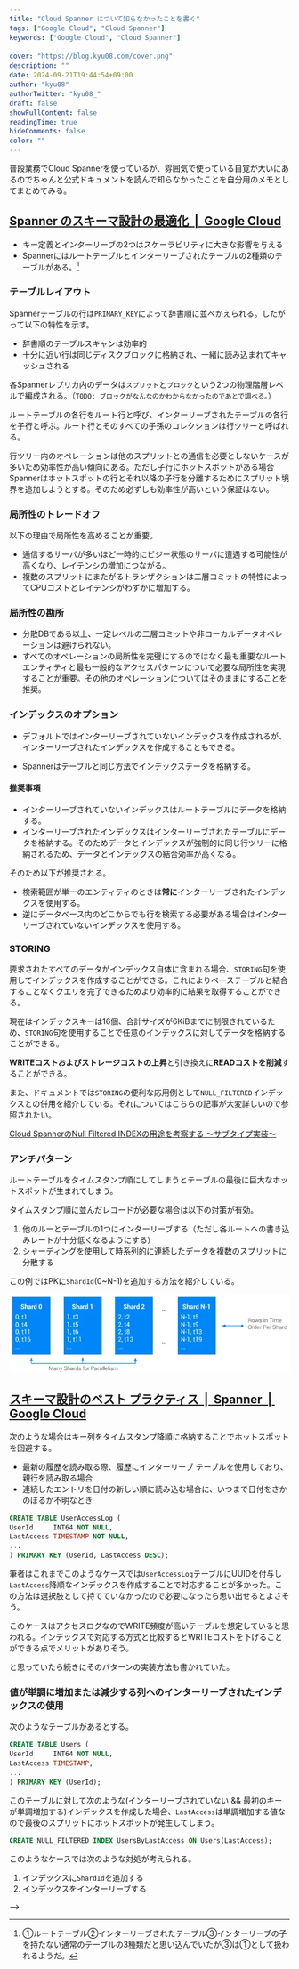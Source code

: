 ```yaml
---
title: "Cloud Spanner について知らなかったことを書く"
tags: ["Google Cloud", "Cloud Spanner"]
keywords: ["Google Cloud", "Cloud Spanner"]

cover: "https://blog.kyu08.com/cover.png"
description: ""
date: 2024-09-21T19:44:54+09:00
author: "kyu08"
authorTwitter: "kyu08_"
draft: false
showFullContent: false
readingTime: true
hideComments: false
color: ""
---
```


普段業務でCloud Spannerを使っているが、雰囲気で使っている自覚が大いにあるのでちゃんと公式ドキュメントを読んで知らなかったことを自分用のメモとしてまとめてみる。

## [Spanner のスキーマ設計の最適化  |  Google Cloud](https://cloud.google.com/spanner/docs/whitepapers/optimizing-schema-design?hl=ja#tradeoffs_of_locality)
- キー定義とインターリーブの2つはスケーラビリティに大きな影響を与える
- Spannerにはルートテーブルとインターリーブされたテーブルの2種類のテーブルがある。[^1]

### テーブルレイアウト
Spannerテーブルの行は`PRIMARY_KEY`によって辞書順に並べかえられる。したがって以下の特性を示す。

- 辞書順のテーブルスキャンは効率的
- 十分に近い行は同じディスクブロックに格納され、一緒に読み込まれてキャッシュされる

各Spannerレプリカ内のデータは`スプリット`と`ブロック`という2つの物理階層レベルで編成される。（`TODO: ブロックがなんなのかわからなかったのであとで調べる。`）

ルートテーブルの各行をルート行と呼び、インターリーブされたテーブルの各行を子行と呼ぶ。ルート行とそのすべての子孫のコレクションは行ツリーと呼ばれる。

<!-- textlint-disable ja-technical-writing/no-doubled-joshi -->
行ツリー内のオペレーションは他のスプリットとの通信を必要としないケースが多いため効率性が高い傾向にある。ただし子行にホットスポットがある場合Spannerはホットスポットの行とそれ以降の子行を分離するためにスプリット境界を追加しようとする。そのため必ずしも効率性が高いという保証はない。
<!-- textlint-disable ja-technical-writing/no-doubled-joshi -->

### 局所性のトレードオフ
以下の理由で局所性を高めることが重要。

- 通信するサーバが多いほど一時的にビジー状態のサーバに遭遇する可能性が高くなり、レイテンシの増加につながる。
- 複数のスプリットにまたがるトランザクションは二層コミットの特性によってCPUコストとレイテンシがわずかに増加する。

### 局所性の勘所
- 分散DBである以上、一定レベルの二層コミットや非ローカルデータオペレーションは避けられない。
- すべてのオペレーションの局所性を完璧にするのではなく最も重要なルートエンティティと最も一般的なアクセスパターンについて必要な局所性を実現することが重要。その他のオペレーションについてはそのままにすることを推奨。

### インデックスのオプション
<!-- textlint-disable ja-technical-writing/ja-no-redundant-expression -->
- デフォルトではインターリーブされていないインデックスを作成されるが、インターリーブされたインデックスを作成することもできる。
<!-- textlint-disable ja-technical-writing/ja-no-redundant-expression -->
- Spannerはテーブルと同じ方法でインデックスデータを格納する。

#### 推奨事項
- インターリーブされていないインデックスはルートテーブルにデータを格納する。
- インターリーブされたインデックスはインターリーブされたテーブルにデータを格納する。そのためデータとインデックスが強制的に同じ行ツリーに格納されるため、データとインデックスの結合効率が高くなる。

そのため以下が推奨される。

- 検索範囲が単一のエンティティのときは**常に**インターリーブされたインデックスを使用する。
- 逆にデータベース内のどこからでも行を検索する必要がある場合はインターリーブされていないインデックスを使用する。


### STORING
要求されたすべてのデータがインデックス自体に含まれる場合、`STORING`句を使用してインデックスを作成することができる。これによりベーステーブルと結合することなくクエリを完了できるためより効率的に結果を取得することができる。

現在はインデックスキーは16個、合計サイズが6KiBまでに制限されているため、`STORING`句を使用することで任意のインデックスに対してデータを格納することができる。

**WRITEコストおよびストレージコストの上昇**と引き換えに**READコストを削減**することができる。

また、ドキュメントでは`STORING`の便利な応用例として`NULL_FILTERED`インデックスとの併用を紹介している。それについてはこちらの記事が大変詳しいので参照されたい。

[Cloud SpannerのNull Filtered INDEXの用途を考察する 〜サブタイプ実装〜](https://zenn.dev/facengineer/articles/15e7a68fcc2fad)

### アンチパターン
ルートテーブルをタイムスタンプ順にしてしまうとテーブルの最後に巨大なホットスポットが生まれてしまう。

タイムスタンプ順に並んだレコードが必要な場合は以下の対策が有効。

1. 他のルーとテーブルの1つにインターリーブする（ただし各ルートへの書き込みレートが十分低くなるようにする）
1. シャーディングを使用して時系列的に連続したデータを複数のスプリットに分散する

この例ではPKに`ShardId`(0~N-1)を追加する方法を紹介している。

![spanner-sharding.webp](spanner-sharding.webp)

## [スキーマ設計のベスト プラクティス  |  Spanner  |  Google Cloud](https://cloud.google.com/spanner/docs/schema-design?hl=ja#ordering_timestamp-based_keys)
次のような場合はキー列をタイムスタンプ降順に格納することでホットスポットを回避する。

- 最新の履歴を読み取る際、履歴にインターリーブ テーブルを使用しており、親行を読み取る場合
- 連続したエントリを日付の新しい順に読み込む場合に、いつまで日付をさかのぼるか不明なとき

```sql
CREATE TABLE UserAccessLog (
UserId     INT64 NOT NULL,
LastAccess TIMESTAMP NOT NULL,
...
) PRIMARY KEY (UserId, LastAccess DESC);
```

筆者はこれまでこのようなケースでは`UserAccessLog`テーブルにUUIDを付与し`LastAccess`降順なインデックスを作成することで対応することが多かった。この方法は選択肢として持てていなかったので必要になったら思い出せるとよさそう。

このケースはアクセスログなのでWRITE頻度が高いテーブルを想定していると思われる。インデックスで対応する方式と比較するとWRITEコストを下げることができる点でメリットがありそう。

と思っていたら続きにそのパターンの実装方法も書かれていた。

### 値が単調に増加または減少する列へのインターリーブされたインデックスの使用

次のようなテーブルがあるとする。

```sql
CREATE TABLE Users (
UserId     INT64 NOT NULL,
LastAccess TIMESTAMP,
...
) PRIMARY KEY (UserId);
```

<!-- textlint-disable ja-technical-writing/sentence-length -->
このテーブルに対して次のような(インターリーブされていない && 最初のキーが単調増加する)インデックスを作成した場合、`LastAccess`は単調増加する値なので最後のスプリットにホットスポットが発生してしまう。
<!-- textlint-disable ja-technical-writing/sentence-length -->
```sql
CREATE NULL_FILTERED INDEX UsersByLastAccess ON Users(LastAccess);
```

このようなケースでは次のような対処が考えられる。

1. インデックスに`ShardId`を追加する
1. インデックスをインターリーブする

<!---->
<!-- ## [セカンダリ インデックス  |  Spanner  |  Google Cloud](https://cloud.google.com/spanner/docs/secondary-indexes?hl=ja#add-index) -->
<!---->
<!-- ## [What DBAs need to know about Cloud Spanner: Keys and indexes | Google Cloud Blog](https://cloud.google.com/blog/products/gcp/what-dbas-need-to-know-about-cloud-spanner-part-1-keys-and-indexes/?hl=en) -->
<!---->
<!-- ## [Sharding of timestamp-ordered data in Cloud Spanner - googblogs.com](https://www.googblogs.com/sharding-of-timestamp-ordered-data-in-cloud-spanner/) -->
<!-- <!-- TODO: 本当に現在と異なりそうかチェック --> -->
<!---->
<!-- タイムスタンプ順に並んだレコードをいかに効率よく挿入、取得するかについての解説記事。2018年5月の記事なので現在とは異なる可能性があるため注意。 -->
<!---->
<!-- ## [Spanner の読み取りと書き込みのライフサイクル  |  Google Cloud](https://cloud.google.com/spanner/docs/whitepapers/life-of-reads-and-writes?hl=ja) -->
<!---->
<!-- ## [SQL のベスト プラクティス  |  Spanner  |  Google Cloud](https://cloud.google.com/spanner/docs/sql-best-practices?hl=ja#optimize-scans) -->
<!---->
<!-- ## [クエリ実行プラン  |  Spanner  |  Google Cloud](https://cloud.google.com/spanner/docs/query-execution-plans?hl=ja) -->
<!---->
<!-- ## [Cloud Spanner における各種トランザクションの使い分け](https://zenn.dev/google_cloud_jp/articles/15d34df66becfe) -->
<!---->

[^1]: ①ルートテーブル②インターリーブされたテーブル③インターリーブの子を持たない通常のテーブルの3種類だと思い込んでいたが③は①として扱われるようだ。

